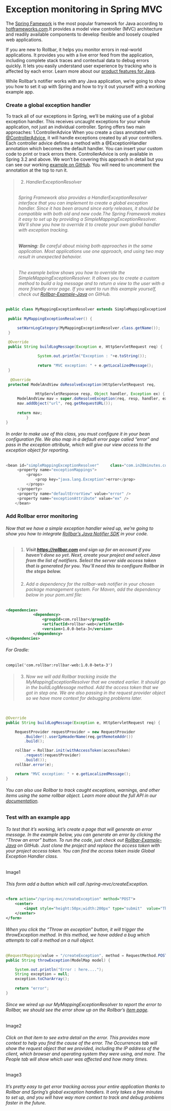 # Exception monitoring in Spring MVC
The <a href="https://spring.io/">Spring Famework</a> is the most popular framework for Java according to <a href="http://hotframeworks.com/languages/java">hotframeworks.com</a>.It provides a model view controller (MVC) architecture and readily available components to develop flexible and loosely coupled web applications. 

If you are new to Rollbar, it helps you monitor errors in real-world applications. It provides you with a live error feed from the application, including complete stack traces and contextual data to debug errors quickly. It lets you easily understand user experience by tracking who is affected by each error. Learn more about our <a href="https://rollbar.com/error-tracking/java/">product features for Java</a>.

While Rollbar’s notifier works with any Java application, we’re going to show you how to set it up with Spring and how to try it out yourself with a working example app.

### Create a global exception handler
To track all of our exceptions in Spring, we’ll be making use of a global exception handler. This receives uncaught exceptions for your whole application, not just an individual controller. Spring offers two main approaches:
1.ControllerAdvice
When you create a class annotated with <a href="https://spring.io/blog/2013/11/01/exception-handling-in-spring-mvc">@ControllerAdvice</a>, it will handle exceptions created by all your controllers. Each controller advice defines a method with a @ExceptionHandler annotation which becomes the default handler. You can insert your custom code to print or track errors there.
ControllerAdvice is only available in Spring 3.2 and above. We won’t be covering this approach in detail but you can see our working <a href="https://github.com/RollbarExample/Rollbar-Java-Example/blob/master/src/main/java/com/in28minutes/controller/GlobalExceptionHandlerController.java">example on GitHub</a>. You will need to uncomment the annotation at the top to run it.
   
>2. ###### HandlerExceptionResolver
   >###### Spring Framework also provides a HandlerExceptionResolver interface that you can implement to create a global exception handler. Since it has been around since early releases, it should be compatible with both old and new code.The Spring Framework makes it easy to set up by providing a SimpleMappingExceptionResolver. We’ll show you how to override it to create your own global handler with exception tracking.
   >###### **Warning:** Be careful about mixing both approaches in the same application. Most applications use one approach, and using two may result in unexpected behavior.

   >###### The example below shows you how to override the SimpleMappingExceptionResolver. It allows you to create a custom method to build a log message and to return a view to the user with a more friendly error page. If you want to run this example yourself, check out <a href="https://github.com/RollbarExample/Rollbar-Java-Example">Rollbar-Example-Java</a> on GitHub.
   ```java
   public class MyMappingExceptionResolver extends SimpleMappingExceptionResolver {
	
	public MyMappingExceptionResolver() {

	    setWarnLogCategory(MyMappingExceptionResolver.class.getName());
	}

	@Override
	public String buildLogMessage(Exception e, HttpServletRequest req) {
                 
                 System.out.println("Exception : "+e.toString());
	     
                 return "MVC exception: " + e.getLocalizedMessage();
	}
	    
	 @Override
	protected ModelAndView doResolveException(HttpServletRequest req,
	    
                HttpServletResponse resp, Object handler, Exception ex) {
	    ModelAndView mav = super.doResolveException(req, resp, handler, ex);     
	    mav.addObject("url", req.getRequestURL());
    
	    return mav;
            }
}
```
###### In order to make use of this class, you must configure it in your bean configuration file. We also map in a default error page called “error” and pass in the exception attribute, which will give our view access to the exception object for reporting.
```java
<bean id="simpleMappingExceptionResolver"     class="com.in28minutes.controller.MyMappingExceptionResolver">
   	 <property name="exceptionMappings">
   		 <props>
   			 <prop key="java.lang.Exception">error</prop>
   		 </props>
   	 </property>
   	 <property name="defaultErrorView" value="error" />
   	 <property name="exceptionAttribute" value="ex" />
    </bean>
```
### Add Rollbar error monitoring
###### Now that we have a simple exception handler wired up, we’re going to show you how to integrate <a href="https://rollbar.com/docs/notifier/rollbar-java/">Rollbar’s Java Notifier SDK</a> in your code. 
>1. ##### Visit <a href="https://rollbar.com">https://rollbar.com</a> and sign up for an account if you haven’t done so yet. Next, create your project and select Java  from the list of notifiers. Select the server side access token that is generated for you. You’ll need this to configure Rollbar in the steps below.
>2. ###### Add a dependency for the rollbar-web notifier in your chosen package management system. For Maven, add the dependency below in your pom.xml file:
```xml
<dependencies>
            <dependency>
                <groupId>com.rollbar</groupId>
                <artifactId>rollbar-web</artifactId>
                <version>1.0.0-beta-3</version>
            </dependency>
</dependencies>
```
###### For Gradle:
```xml
compile('com.rollbar:rollbar-web:1.0.0-beta-3')
```
>3. ###### Now we will add Rollbar tracking inside the MyMappingExceptionResolver that we created earlier. It should go in the buildLogMessage method. Add the access token that we got in step one. We are also passing in the request provider object so we have more context for debugging problems later.
```java

@Override
public String buildLogMessage(Exception e, HttpServletRequest req) {

    RequestProvider requestProvider = new RequestProvider
        .Builder().userIpHeaderName(req.getRemoteAddr())
        .build();

    rollbar = Rollbar.init(withAccessToken(accessToken)
        .request(requestProvider)
	    .build());
    rollbar.error(e);

    return "MVC exception: " + e.getLocalizedMessage();
}
```
###### You can also use Rollbar to track caught exceptions, warnings, and other items using the same rollbar object. Learn more about the full API in our <a href="https://rollbar.com/docs/notifier/rollbar-java/">documentation</a>. 
### Test with an example app
###### To test that it’s working, let’s create a page that will generate an error message. In the example below, you can generate an error by clicking the “Throw an error” button. To run the code, just check out <a href="https://github.com/RollbarExample/Rollbar-Java-Example">Rollbar-Example-Java</a> on GitHub. Just clone the project and replace the access token with your project access token. You can find the access token inside Global Exception Handler class.
Image1
###### This form add a button which will call /spring-mvc/createException.
```xml
<form action="/spring-mvc/createException" method="POST">
    <center>
        <input style="height:50px;width:200px" type="submit"  value="Throw an error" />
    </center>
</form>    
```
###### When you click the “Throw an exception” button, it will trigger the throwException method. In this method, we have added a bug which attempts to call a method on a null object.
```java
@RequestMapping(value = "/createException", method = RequestMethod.POST)
public String throwException(ModelMap model) {

    System.out.println("Error : here....");
    String exception = null;
    exception.toCharArray();
   	 
    return "error";
}
```
###### Since we wired up our MyMappingExceptionResolver to report the error to Rollbar, we should see the error show up on the Rollbar’s <a href="https://rollbar.com/demo/demo/items/">item page</a>.
Image2
###### Click on that item to see extra detail on the error. This provides more context to help you find the cause of the error. The Occurrences tab will show the request object that we provided, including the IP address of the client, which browser and operating system they were using, and more. The People tab will show which user was affected and how many times.
Image3
###### It’s pretty easy to get error tracking across your entire application thanks to Rollbar and Spring’s global exception handlers. It only takes a few minutes to set up, and you will have way more context to track and debug problems faster in the future.


